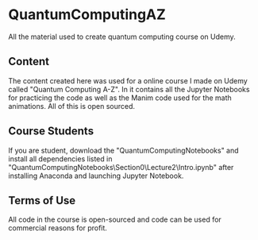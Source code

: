 # </center> QuantumComputingAZ </center>
All the material used to create quantum computing course on Udemy.

## Content
The content created here was used for a online course I made on Udemy called "Quantum Computing A-Z". In it contains all the Jupyter Notebooks for practicing the code as well as the Manim code used for the math animations. All of this is open sourced.

## Course Students
If you are student, download the "QuantumComputingNotebooks" and install all dependencies listed in "QuantumComputingNotebooks\Section0\Lecture2\Intro.ipynb" after installing Anaconda and launching Jupyter Notebook.

## Terms of Use
All code in the course is open-sourced and code can be used for commercial reasons for profit.
